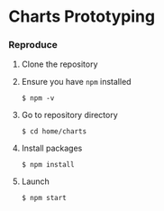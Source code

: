 # Charts Prototyping

### Reproduce

1. Clone the repository
2. Ensure you have `npm` installed
   ```shell
   $ npm -v
   ```
3. Go to repository directory

   ```shell
   $ cd home/charts
   ```

4. Install packages

   ```shell
   $ npm install
   ```

5. Launch

   ```shell
   $ npm start
   ```
